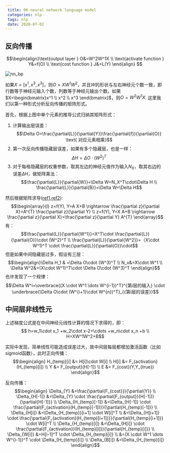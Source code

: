 ```yaml
---
 title: 06 neural network language model
 categories: nlp
 tags: nlp
 date: 2020-07-02
---
```


## 反向传播

$$\begin{align}\text{output layer } O&=W^2W^1X   \\
\text{activate function } Y&=f(O)   \\
\text{cost function } J&=L(Y)  \end{align} $$

![nn_bp](imgs/nn_bp.jpg)

如果$X=[x^1,x^3,x^3]$，则$O=XW^1W^2$，并且$W$的形状与左右神经元个数一致，即行数等于神经元输入个数，列数等于神经元输出个数。如果$X=\begin{bmatrix}x^1 \\ x^2 \\ x^3 \end{bmatrix}$，则$O=W^2W^1X$. 这里我们以第一种形式分析反向传播的矩阵形式。

首先，根据上图中单个元素的推导公式归纳其矩阵形式：
1. 计算输出层误差：
$$\Delta O=\frac{\partial{L}}{\partial{Y}}\frac{\partial{f}}{\partial{O}} \text{ 对应元素相乘}$$
2. 第一次反向传播隐藏层误差，如果有多个隐藏层，也是一样：
$$\Delta H=\Delta O \cdot (W^2)^T$$
3. 对于每格隐藏层的权重参数，取其左边的神经元值作为输入$N_X$，取其右边的误差$\Delta H$，做矩阵乘法：
$$\frac{\partial{L}}{\partial{W}}=\Delta W=N_X^T\cdot\Delta H   \\
 \frac{\partial{L}}{\partial{B}}=\Delta W=\Delta H$$

然后根据矩阵求导([ref1](https://zhuanlan.zhihu.com/p/83859554),[ref2](https://zhuanlan.zhihu.com/p/25496760)):
$$\begin{array}{l}
z=f(Y), Y=A X+B \rightarrow \frac{\partial z}{\partial X}=A^{T} \frac{\partial z}{\partial Y} \\
z=f(Y), Y=X A+B \rightarrow \frac{\partial z}{\partial X}=\frac{\partial z}{\partial Y} A^{T}
\end{array}$$
有：
$$\frac{\partial{L}}{\partial{W^1}}=X^T\cdot \frac{\partial{L}}{\partial{O}}\cdot (W^2)^T \\
\frac{\partial{L}}{\partial{W^2}}=（X\cdot W^1)^T \cdot \frac{\partial{L}}{\partial{O}}\cdot$$
但是如果中间隐藏层过多，假设有三层：
$$\begin{align}\Delta H_1 & =\Delta O\cdot (W^3)^T  \\ 
N_x&=X\cdot W^1   \\
\Delta W^2&=(X\cdot W^1)^T\cdot \Delta O\cdot (W^3)^T \end{align}$$
也许发现了一个规律：
$$\Delta W^i=\overbrace{(X \cdot W^1 \dots W^{i-1})^T}^{第i层的输入} \cdot \underbrace{\Delta O\cdot (W^{i+1}\cdot W^{n})^T}_{{第i层的误差}}$$

## 中间层非线性元

上述梯度公式是在中间神经元线性计算的情况下求得的，即：
$$ h=w_1\cdot x_1 +w_2\cdot x-2+\cdots +w_n\cdot x_n +b \\
H=XW^1W^2+B$$

实际中发现，简单线性可能造成误差过大，故中间层每层都增加激活函数（比如sigmoid函数），此时正向传播：
$$\begin{align} H_{temp}[i] &= H[i]\cdot W[i]   \\
    H[i] &= F_{activation}(H_{temp}[i]) \\
    Y &= F_{output}(H[-1])  \\
    E &= F_{cost}(Y,Y_{true})
\end{align}$$

反向传播：
$$\begin{align} \Delta_{Y} &=\frac{\partial{F_{cost}}}{\partial{Y}} \\
    \Delta_{H[-1]} &=\Delta_{Y} \cdot \frac{\partial{F_{output}}(H[-1])}{\partial{H[-1]}}  \\
    \Delta_{H_{temp}[-1]} &=\Delta_{H[-1]} \cdot  \frac{\partial{F_{activation}(H_{temp}[-1])}}{\partial{H_{temp}[-1]}}   \\
    \Delta_{H[i]} &=\Delta_{H_{temp}}[i+1] \cdot W[i]^T  \\
                &=\Delta_{H[i+1]} \cdot  \frac{\partial{F_{activation}(H_{temp}[i+1])}}{\partial{H_{temp}[i+1]}} \cdot W[i]^T  \\
    \Delta_{H_{temp}[i]} &=\Delta_{H[i]} \cdot  \frac{\partial{F_{activation}}(H_{temp}[i])}{\partial{H_{temp}[i]}}     \\
    \Delta_{W[i]} &=H[i-1]^T \cdot \Delta_{H_{temp}[i]} \\
                  &=(X \cdot W^1 \dots W^{i-1})^T \cdot \Delta_{H_{temp}[i]}    \\
    \Delta_{B[i]} &=\Delta_{H_{temp}[i]} \end{align}$$



